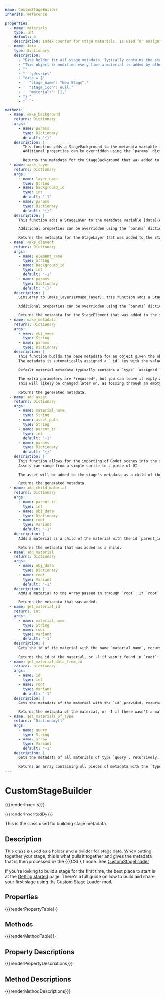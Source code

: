 ```yaml
---
name: CustomStageBuilder
inherits: Reference

properties:
  - name: materials
    type: int
    default: 0
    description: Index counter for stage materials. Is used for assigning indices to every material, which is crucial for searching for stage materials.
  - name: data
    type: Dictionary
    description:
      - "Data holder for all stage metadata. Typically contains the stage name and the materials it holds."
      - "This object is modified every time a material is added by other functions, and eventually gives its data **directly** to the {{{CSL}}} node for use in selecting and loading your custom stage."
      - ""
      - "```gdscript"
      - "data = {"
      - '  "stage_name": "New Stage",'
      - '  "stage_icon": null,'
      - '  "materials": [],'
      - "};"
      - "```"

methods:
  - name: make_background
    returns: Dictionary
    args:
      - name: params
        type: Dictionary
        default: '{}'
    description: |
        This function adds a StageBackground to the metadata variable [data](#data), with the name `background_name`.
        Additional properties can be overridden using the `params` dictionary. See [StageBackground](API/StageBackground.md?id=properties).

        Returns the metadata for the StageBackground that was added to the stage metadata.
  - name: make_layer
    returns: Dictionary
    args:
      - name: layer_name
        type: String
      - name: background_id
        type: int
        default: '-1'
      - name: params
        type: Dictionary
        default: '{}'
    description: |
      This function adds a StageLayer to the metadata variable [data](#data), as a child of the [StageBackground](API/StageBackground.md) object with the ID `background_id`. If `background_id` equals `-1`, the layer will be added as a child of the first StageBackground found in the stage metadata.

      Additional properties can be overridden using the `params` dictionary. See [StageLayer](API/StageLayer.md?id=properties).

      Returns the metadata for the StageLayer that was added to the stage metadata.
  - name: make_element
    returns: Dictionary
    args:
      - name: element_name
        type: String
      - name: background_id
        type: int
        default: '-1'
      - name: params
        type: Dictionary
        default: '{}'
    description: |
      Similarly to [make_layer](#make_layer), this function adds a StageElement to the metadata variable [data](#data), as a child of the [StageLayer](API/StageLayer.md) object with the ID `layer_id`. If `layer_id` equals `-1`, the element will be added as a child of the first StageLayer found in the stage metadata.

      Additional properties can be overridden using the `params` dictionary. See [StageElement](API/StageElement.md?id=properties).

      Returns the metadata for the StageElement that was added to the stage metadata.
  - name: make_metadata
    returns: Dictionary
    args:
      - name: obj_name
        type: String
      - name: params
        type: Dictionary
    description: |
      This function builds the base metadata for an object given the object's name (`obj_name`) and extra parameters.
      The metadata is automatically assigned a `_id` key with the value of the [materials](#materials) property, and the [materials](#materials) property is incremented by 1 right after.

      Default material metadata typically contains a `type` (assigned `null` by default) and an empty `children` array as keys.

      The extra parameters are *required*, but you can leave it empty and it'll work just fine.
      This will likely be changed later on, as tossing through an empty dictionary is not optimal.

      Returns the generated metadata.
  - name: add_asset
    returns: Dictionary
    args:
      - name: material_name
        type: String
      - name: asset_path
        type: String
      - name: parent_id
        type: int
        default: '-1'
      - name: params
        type: Dictionary
        default: '{}'
    description: |
      This function allows for the importing of Godot scenes into the stage. 
      Assets can range from a simple sprite to a piece of UI.

      The asset will be added to the stage's metadata as a child of the material with the id `parent_id`. If the `parent_id` specified equals `-1`, the asset will be added at the end of the [data.materials](#data) array.

      Returns the generated metadata.
  - name: add_child_material
    returns: Dictionary
    args:
      - name: parent_id
        type: int
      - name: obj_data
        type: Dictionary
      - name: root
        type: Variant
        default: '-1'
    description: |
      Adds a material as a child of the material with the id `parent_id`, recursively. `root` is used as the recursive base of the function.

      Returns the metadata that was added as a child.
  - name: add_material
    returns: Dictionary
    args:
      - name: obj_data
        type: Dictionary
      - name: root
        type: Variant
        default: '-1'
    description: |
      Adds a material to the Array passed in through `root`. If `root` equals -1, the material is added at the end of the [data.materials](#data) array.

      Returns the metadata that was added.
  - name: get_material_id
    returns: int
    args:
      - name: material_name
        type: String
      - name: root
        type: Variant
        default: '-1'
    description: |
      Gets the id of the material with the name `material_name`, recursively. If `root` equals -1, the [data.materials](#data) array is the root.

      Returns the id of the material, or -1 if wasn't found in `root`.
  - name: get_material_data_from_id
    returns: Dictionary
    args:
      - name: id
        type: int
      - name: root
        type: Variant
        default: '-1'
    description: |
      Gets the metadata of the material with the `id` provided, recursively. If `root` equals -1, the [data.materials](#data) array is the root.

      Returns the metadata of the material, or -1 if there wasn't a material found with the `id` provided.
  - name: get_materials_of_type
    returns: "Dictionary[]"
    args:
      - name: query
        type: String
      - name: array
        type: Variant
        default: '-1'
    description: |
      Gets the metadata of all materials of type `query`, recursively. If `array` equals -1, the [data.materials](#data) array is used as the root.

      Returns an array containing all pieces of metadata with the `type` key set to `query`.
---
```


# CustomStageBuilder

{{{renderInherits}}}

{{{renderInheritedBy}}}

This is the class used for building stage metadata.

[](../../notice.md ':include')

## Description

This class is used as a holder and a builder for stage data. When putting together your stage, this is what pulls it together and gives
the metadata that is then processed by the {{{CSL}}} node. See [CustomStageLoader](API/CSL/CustomStageLoader)

If you're looking to build a stage for the first time, the best place to start is at the [Getting started](beginners.md) page.
There's a full guide on how to build and share your first stage using the Custom Stage Loader mod.

## Properties

{{{renderPropertyTable}}}
## Methods

{{{renderMethodTable}}}
## Property Descriptions

{{{renderPropertyDescriptions}}}
## Method Descriptions

{{{renderMethodDescriptions}}}

